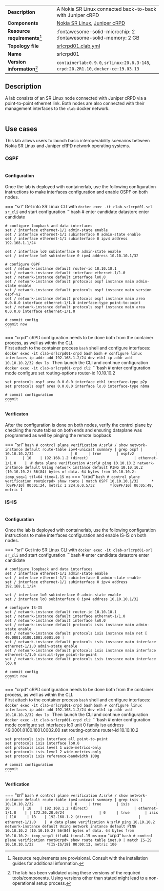 |                               |                                                                                    |
| ----------------------------- | ---------------------------------------------------------------------------------- |
| **Description**               | A Nokia SR Linux connected back-to-back with Juniper cRPD                          |
| **Components**                | [Nokia SR Linux][srl], [Juniper cRPD][crpd]                                        |
| **Resource requirements**[^1] | :fontawesome-solid-microchip: 2 <br/>:fontawesome-solid-memory: 2 GB               |
| **Topology file**             | [srlcrpd01.clab.yml][topofile]                                                     |
| **Name**                      | srlcrpd01                                                                          |
| **Version information**[^2]   | `containerlab:0.9.0`, `srlinux:20.6.3-145`, `crpd:20.2R1.10`, `docker-ce:19.03.13` |

## Description
A lab consists of an SR Linux node connected with Juniper cRPD via a point-to-point ethernet link. Both nodes are also connected with their management interfaces to the `clab` docker network.

<div class="mxgraph" style="max-width:100%;border:1px solid transparent;margin:0 auto; display:block;" data-mxgraph="{&quot;page&quot;:0,&quot;zoom&quot;:1.5,&quot;highlight&quot;:&quot;#0000ff&quot;,&quot;nav&quot;:true,&quot;check-visible-state&quot;:true,&quot;resize&quot;:true,&quot;url&quot;:&quot;https://raw.githubusercontent.com/srl-labs/containerlab/diagrams/srlcrpd01&quot;}"></div>

## Use cases
This lab allows users to launch basic interoperability scenarios between Nokia SR Linux and Juniper cRPD network operating systems.

### OSPF
<div class="mxgraph" style="max-width:100%;border:1px solid transparent;margin:0 auto; display:block;" data-mxgraph="{&quot;page&quot;:2,&quot;zoom&quot;:1.5,&quot;highlight&quot;:&quot;#0000ff&quot;,&quot;nav&quot;:true,&quot;check-visible-state&quot;:true,&quot;resize&quot;:true,&quot;url&quot;:&quot;https://raw.githubusercontent.com/srl-labs/containerlab/diagrams/srlcrpd01&quot;}"></div>

#### Configuration
Once the lab is deployed with containerlab, use the following configuration instructions to make interfaces configuration and enable OSPF on both nodes.

=== "srl"
    Get into SR Linux CLI with `docker exec -it clab-srlcrpd01-srl sr_cli` and start configuration
    ```bash
    # enter candidate datastore
    enter candidate
    
    # configure loopback and data interfaces
    set / interface ethernet-1/1 admin-state enable
    set / interface ethernet-1/1 subinterface 0 admin-state enable
    set / interface ethernet-1/1 subinterface 0 ipv4 address 192.168.1.1/24

    set / interface lo0 subinterface 0 admin-state enable
    set / interface lo0 subinterface 0 ipv4 address 10.10.10.1/32

    # configure OSPF
    set / network-instance default router-id 10.10.10.1
    set / network-instance default interface ethernet-1/1.0
    set / network-instance default interface lo0.0
    set / network-instance default protocols ospf instance main admin-state enable
    set / network-instance default protocols ospf instance main version ospf-v2
    set / network-instance default protocols ospf instance main area 0.0.0.0 interface ethernet-1/1.0 interface-type point-to-point
    set / network-instance default protocols ospf instance main area 0.0.0.0 interface ethernet-1/1.0

    # commit config
    commit now
    ```
=== "crpd"
    cRPD configuration needs to be done both from the container process, as well as within the CLI.  
    First attach to the container process `bash` shell and configure interfaces: `docker exec -it clab-srlcrpd01-crpd bash`
    ```bash
    # configure linux interfaces
    ip addr add 192.168.1.2/24 dev eth1
    ip addr add 10.10.10.2/32 dev lo
    ```
    Then launch the CLI and continue configuration `docker exec -it clab-srlcrpd01-crpd cli`:
    ```bash
    # enter configuration mode
    configure
    set routing-options router-id 10.10.10.2

    set protocols ospf area 0.0.0.0 interface eth1 interface-type p2p
    set protocols ospf area 0.0.0.0 interface lo.0 interface-type nbma
    
    # commit configuration
    commit
    ```

#### Verificaton
After the configuration is done on both nodes, verify the control plane by checking the route tables on both ends and ensuring dataplane was programmed as well by pinging the remote loopback

=== "srl"
    ```bash
    # control plane verification
    A:srl# / show network-instance default route-table ipv4-unicast summary | grep ospf
    | 10.10.10.2/32                 | 0     | true       | ospfv2          | 1       | 10    | 192.168.1.2 (direct)                     | ethernet-1/1.0    |
    ```
    ```
    # data plane verification
    A:srl# ping 10.10.10.2 network-instance default
    Using network instance default
    PING 10.10.10.2 (10.10.10.2) 56(84) bytes of data.
    64 bytes from 10.10.10.2: icmp_seq=1 ttl=64 time=1.15 ms
    ```
=== "crpd"
    ```bash
    # control plane verification
    root@crpd> show route | match OSPF
    10.10.10.1/32      *[OSPF/10] 00:01:24, metric 1
    224.0.0.5/32       *[OSPF/10] 00:05:49, metric 1
    ```

### IS-IS
<div class="mxgraph" style="max-width:100%;border:1px solid transparent;margin:0 auto; display:block;" data-mxgraph="{&quot;page&quot;:1,&quot;zoom&quot;:1.5,&quot;highlight&quot;:&quot;#0000ff&quot;,&quot;nav&quot;:true,&quot;check-visible-state&quot;:true,&quot;resize&quot;:true,&quot;url&quot;:&quot;https://raw.githubusercontent.com/srl-labs/containerlab/diagrams/srlcrpd01&quot;}"></div>

#### Configuration
Once the lab is deployed with containerlab, use the following configuration instructions to make interfaces configuration and enable IS-IS on both nodes.

=== "srl"
    Get into SR Linux CLI with `docker exec -it clab-srlcrpd01-srl sr_cli` and start configuration
    ```bash
    # enter candidate datastore
    enter candidate
    
    # configure loopback and data interfaces
    set / interface ethernet-1/1 admin-state enable
    set / interface ethernet-1/1 subinterface 0 admin-state enable
    set / interface ethernet-1/1 subinterface 0 ipv4 address 192.168.1.1/24

    set / interface lo0 subinterface 0 admin-state enable
    set / interface lo0 subinterface 0 ipv4 address 10.10.10.1/32

    # configure IS-IS
    set / network-instance default router-id 10.10.10.1
    set / network-instance default interface ethernet-1/1.0
    set / network-instance default interface lo0.0
    set / network-instance default protocols isis instance main admin-state enable
    set / network-instance default protocols isis instance main net [ 49.0001.0100.1001.0001.00 ]
    set / network-instance default protocols isis instance main interface ethernet-1/1.0 admin-state enable
    set / network-instance default protocols isis instance main interface ethernet-1/1.0 circuit-type point-to-point
    set / network-instance default protocols isis instance main interface lo0.0

    # commit config
    commit now
    ```
=== "crpd"
    cRPD configuration needs to be done both from the container process, as well as within the CLI.  
    First attach to the container process `bash` shell and configure interfaces: `docker exec -it clab-srlcrpd01-crpd bash`
    ```bash
    # configure linux interfaces
    ip addr add 192.168.1.2/24 dev eth1
    ip addr add 10.10.10.2/32 dev lo
    ```
    Then launch the CLI and continue configuration `docker exec -it clab-srlcrpd01-crpd cli`:
    ```bash
    # enter configuration mode
    configure
    set interfaces lo0 unit 0 family iso address 49.0001.0100.1001.0002.00
    set routing-options router-id 10.10.10.2

    set protocols isis interface all point-to-point
    set protocols isis interface lo0.0
    set protocols isis level 1 wide-metrics-only
    set protocols isis level 2 wide-metrics-only
    set protocols isis reference-bandwidth 100g
    
    # commit configuration
    commit
    ```

#### Verification
=== "srl"
    ```bash
    # control plane verification
    A:srl# / show network-instance default route-table ipv4-unicast summary | grep isis
    | 10.10.10.2/32                 | 0     | true       | isis            | 10      | 18    | 192.168.1.2 (direct)                     | ethernet-1/1.0    |
    | 172.20.20.0/24                | 0     | true       | isis            | 110     | 18    | 192.168.1.2 (direct)                     | ethernet-1/1.0    |
    ```
    ```
    # data plane verification
    A:srl# ping 10.10.10.2 network-instance default
    Using network instance default
    PING 10.10.10.2 (10.10.10.2) 56(84) bytes of data.
    64 bytes from 10.10.10.2: icmp_seq=1 ttl=64 time=1.15 ms
    ```
=== "crpd"
    ```bash
    # control plane verification
    root@crpd> show route table inet.0 | match IS-IS
    10.10.10.1/32      *[IS-IS/18] 00:00:13, metric 100
    ```

[srl]: https://www.nokia.com/networks/products/service-router-linux-NOS/
[crpd]: https://www.juniper.net/documentation/us/en/software/crpd/crpd-deployment/topics/concept/understanding-crpd.html
[topofile]: https://github.com/srl-labs/containerlab/tree/master/lab-examples/srlcrpd01/srlcrpd01.clab.yml

[^1]: Resource requirements are provisional. Consult with the installation guides for additional information.
[^2]: The lab has been validated using these versions of the required tools/components. Using versions other than stated might lead to a non-operational setup process.

<script type="text/javascript" src="https://cdn.jsdelivr.net/gh/hellt/drawio-js@main/embed2.js" async></script>